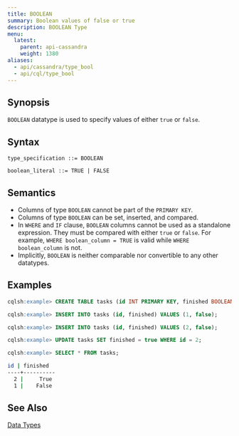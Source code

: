 ```yaml
---
title: BOOLEAN
summary: Boolean values of false or true
description: BOOLEAN Type
menu:
  latest:
    parent: api-cassandra
    weight: 1380
aliases:
  - api/cassandra/type_bool
  - api/cql/type_bool
---
```


## Synopsis

`BOOLEAN` datatype is used to specify values of either `true` or `false`.

## Syntax
```
type_specification ::= BOOLEAN

boolean_literal ::= TRUE | FALSE
```

## Semantics

- Columns of type `BOOLEAN` cannot be part of the `PRIMARY KEY`.
- Columns of type `BOOLEAN` can be set, inserted, and compared.
- In `WHERE` and `IF` clause, `BOOLEAN` columns cannot be used as a standalone expression. They must be compared with either `true` or `false`. For example, `WHERE boolean_column = TRUE` is valid while `WHERE boolean_column` is not.
- Implicitly, `BOOLEAN` is neither comparable nor convertible to any other datatypes.

## Examples

```{.sql .copy .separator-gt}
cqlsh:example> CREATE TABLE tasks (id INT PRIMARY KEY, finished BOOLEAN);
```
```{.sql .copy .separator-gt}
cqlsh:example> INSERT INTO tasks (id, finished) VALUES (1, false);
```
```{.sql .copy .separator-gt}
cqlsh:example> INSERT INTO tasks (id, finished) VALUES (2, false);
```
```{.sql .copy .separator-gt}
cqlsh:example> UPDATE tasks SET finished = true WHERE id = 2;
```
```{.sql .copy .separator-gt}
cqlsh:example> SELECT * FROM tasks;
```
```sh
id | finished
----+----------
  2 |     True
  1 |    False
```

## See Also

[Data Types](..#datatypes)
